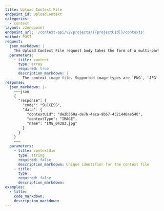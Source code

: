 ```yaml
---
title: Upload Context File
endpoint_id: UploadContext
categories:
  - context
layout: v2endpoint
endpoint_url: '/context-api/v2/projects/{{projectUid}}/contexts'
method: POST
request:
  json_markdown: |
    The Upload Context File request body takes the form of a multi-part post request. For example, in cURL, this might look look like `content=@image-context.jpg`.
  parameters:
    - title: content
      type: array
      required: true
      description_markdown: |
        The context image file. Supported image types are `PNG`, `JPG` and `GIF`.
response:
  json_markdown: |-
    ~~~json
    {
      "response": {
        "code": "SUCCESS",
        "data": {
          "contextUid": "de2b359a-de7b-4aca-9b67-4321446ae540",
          "contextType": "IMAGE",
          "name": "IMG_04383.jpg"
        }
      }
    }
    ~~~
  parameters:
    - title: contextUid
      type: string
      required: false
      description_markdown: Unique identifier for the context file
    - title:
      type:
      required: false
      description_markdown:
examples:
  - title:
    code_markdown:
    description_markdown:
---
```



